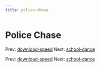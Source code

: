 ```yaml
---
title: police-chase
---
```




# Police Chase

Prev: [download-speed](download-speed.md) Next:
[school-dance](school-dance.md)

Prev: [download-speed](download-speed.md) Next:
[school-dance](school-dance.md)
